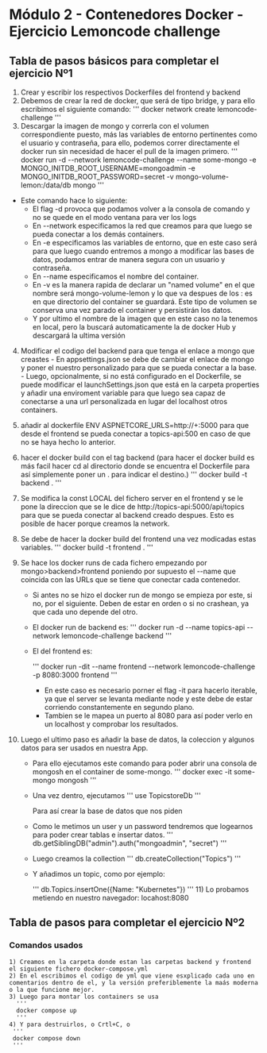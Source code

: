 # Módulo 2 - Contenedores Docker - Ejercicio Lemoncode challenge




## Tabla de pasos básicos para completar el ejercicio Nº1
  1) Crear y escribir los respectivos Dockerfiles del frontend y backend
  2) Debemos de crear la red de docker, que será de tipo bridge, y para ello escribimos el siguiente comando:
   '''
   docker network create lemoncode-challenge
   '''
  3) Descargar la imagen de mongo y correrla con el volumen correspondiente puesto, más las variables de entorno pertinentes como el usuario y contraseña, para ello, podemos correr directamente el docker run sin necesidad de hacer el pull de la imagen primero.
  '''
  docker run -d --network lemoncode-challenge --name some-mongo -e MONGO_INITDB_ROOT_USERNAME=mongoadmin -e MONGO_INITDB_ROOT_PASSWORD=secret -v mongo-volume-lemon:/data/db mongo
  '''
  - Este comando hace lo siguiente:
    * El flag -d provoca que podamos volver a la consola de comando y no se quede en el modo ventana para ver los logs
    * En --network especificamos la red que creamos para que luego se pueda conectar a los demás containers.
    * En -e especificamos las variables de entorno, que en este caso será para que luego cuando entremos a mongo a modificar las bases de datos, podamos entrar de manera segura con un usuario y contraseña.
    * En --name especificamos el nombre del container.
    * En -v es la manera rapida de declarar un "named volume" en el que nombre será mongo-volume-lemon y lo que va despues de los : es en que directorio del container se guardará. Este tipo de volumen se conserva una vez parado el container y persistirán los datos.
    * Y por ultimo el nombre de la imagen que en este caso no la tenemos en local, pero la buscará automaticamente la de docker Hub y descargará la ultima versión
  
  4) Modificar el codigo del backend para que tenga el enlace a mongo que creastes
    - En appsettings.json se debe de cambiar el enlace de mongo y poner el nuestro personalizado para que se pueda conectar a la base.
    - Luego, opcionalmente, si no está configurado en el Dockerfile, se puede modificar el launchSettings.json que está en la carpeta properties y añadir una enviroment variable para que luego sea capaz de conectarse a una url personalizada en lugar del localhost otros containers.
  5) añadir al dockerfile ENV ASPNETCORE_URLS=http://+:5000 para que desde el frontend se pueda conectar a topics-api:500 en caso de que no se haya hecho lo anterior.
  6) hacer el docker build con el tag backend (para hacer el docker build es más facil hacer cd al directorio donde se encuentra el Dockerfile para así simplemente poner un . para indicar el destino.)
   '''
   docker build -t backend .
   '''
  7) Se modifica la const LOCAL del fichero server en el frontend y se le pone la direccion que se le dice de http://topics-api:5000/api/topics para que se pueda conectar al backend creado despues. Esto es posible de hacer porque creamos la network.
  8) Se debe de hacer la docker build del frontend una vez modicadas estas variables.
    '''
    docker build -t frontend .
    '''
  9)  Se hace los docker runs de cada fichero empezando por mongo>backend>frontend poniendo por supuesto el --name que coincida con las URLs que se tiene que conectar cada contenedor. 
      - Si antes no se hizo el docker run de mongo se empieza por este, si no, por el siguiente. Deben de estar en orden o si no crashean, ya que cada uno depende del otro.
      - El docker run de backend es:
          '''
          docker run -d --name topics-api --network lemoncode-challenge backend 
          '''
      - El del frontend es:
        
        '''
        docker run -dit --name frontend  --network lemoncode-challenge -p 8080:3000 frontend
        '''

        * En este caso es necesario porner el flag -it para hacerlo iterable, ya que el server se levanta mediante node y este debe de estar corriendo constantemente en segundo plano.
        * Tambien se le mapea un puerto al 8080 para así poder verlo en un localhost y comprobar los resultados.
  
  10) Luego el ultimo paso es añadir la base de datos, la coleccion y algunos datos para ser usados en nuestra App.
      - Para ello ejecutamos este comando para poder abrir una consola de mongosh en el container de some-mongo.
        '''
        docker exec -it some-mongo mongosh
        '''
      - Una vez dentro, ejecutamos
        '''
        use TopicstoreDb
        '''

        Para así crear la base de datos que nos piden

      - Como le metimos un user y un password tendremos que logearnos para poder crear tablas e insertar datos.
        '''
        db.getSiblingDB("admin").auth("mongoadmin", "secret")
        '''
      - Luego creamos la collection
        '''
        db.createCollection("Topics")
        '''
      - Y añadimos un topic, como por ejemplo:

        '''
        db.Topics.insertOne({Name: "Kubernetes"})
        '''
    11) Lo probamos metiendo en nuestro navegador: locahost:8080
  



## Tabla de pasos para completar el ejercicio Nº2

### Comandos usados

    1) Creamos en la carpeta donde estan las carpetas backend y frontend el siguiente fichero docker-compose.yml
    2) En el escribimos el codigo de yml que viene esxplicado cada uno en comentarios dentro de el, y la versión preferiblemente la maás moderna o la que funcione mejor.
    3) Luego para montar los containers se usa
      '''
      docker compose up
      '''
    4) Y para destruirlos, o Crtl+C, o 
     '''
     docker compose down
     '''
